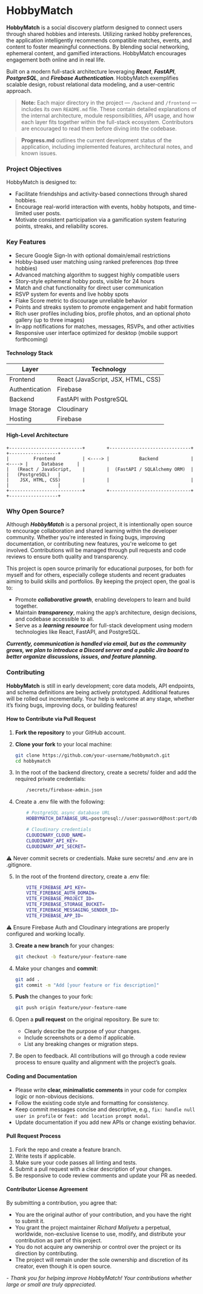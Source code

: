# HobbyMatch

**HobbyMatch** is a social discovery platform designed to connect users through shared hobbies and interests. Utilizing ranked hobby preferences, the application intelligently recommends compatible matches, events, and content to foster meaningful connections. By blending social networking, ephemeral content, and gamified interactions. HobbyMatch encourages engagement both online and in real life.

Built on a modern full-stack architecture leveraging ***React***, ***FastAPI***, ***PostgreSQL***, and ***Firebase Authentication***. HobbyMatch exemplifies scalable design, robust relational data modeling, and a user-centric approach.

> **Note:** Each major directory in the project — `/backend` and `/frontend` — includes its own `README.md` file. These contain detailed explanations of the internal architecture, module responsibilities, API usage, and how each layer fits together within the full-stack ecosystem. Contributors are encouraged to read them before diving into the codebase.

> **Progress.md** outlines the current development status of the application, including implemented features, architectural notes, and known issues.





### Project Objectives

HobbyMatch is designed to:

- Facilitate friendships and activity-based connections through shared hobbies.
- Encourage real-world interaction with events, hobby hotspots, and time-limited user posts.
- Motivate consistent participation via a gamification system featuring points, streaks, and reliability scores.

### Key Features

- Secure Google Sign-In with optional domain/email restrictions
- Hobby-based user matching using ranked preferences (top three hobbies)
- Advanced matching algorithm to suggest highly compatible users
- Story-style ephemeral hobby posts, visible for 24 hours
- Match and chat functionality for direct user communication
- RSVP system for events and live hobby spots
- Flake Score metric to discourage unreliable behavior
- Points and streaks system to promote engagement and habit formation
- Rich user profiles including bios, profile photos, and an optional photo gallery (up to three images)
- In-app notifications for matches, messages, RSVPs, and other activities
- Responsive user interface optimized for desktop (mobile support forthcoming)

#### Technology Stack

| Layer          | Technology                          |
| -------------- | --------------------------------- |
| Frontend       | React (JavaScript, JSX, HTML, CSS)|
| Authentication | Firebase                          |
| Backend        | FastAPI with PostgreSQL           |
| Image Storage  | Cloudinary                       |
| Hosting        | Firebase                         |

#### High-Level Architecture

```plaintext
+---------------------------+        +------------------------------+        +------------------+
|         Frontend          | <----> |           Backend            | <----> |     Database     |
|   (React / JavaScript,    |        |  (FastAPI / SQLAlchemy ORM)  |        |   (PostgreSQL)   |
|    JSX, HTML, CSS)        |        |                              |        |                  |
+---------------------------+        +------------------------------+        +------------------+
```

### Why Open Source?

Although ***HobbyMatch*** is a personal project, it is intentionally open source to encourage collaboration and shared learning within the developer community. Whether you're interested in fixing bugs, improving documentation, or contributing new features, you're welcome to get involved. Contributions will be managed through pull requests and code reviews to ensure both quality and transparency.

This project is open source primarily for educational purposes, for both for myself and for others, especially college students and recent graduates aiming to build skills and portfolios. By keeping the project open, the goal is to:
- Promote ***collaborative growth***, enabling developers to learn and build together.
- Maintain ***transparency***, making the app’s architecture, design decisions, and codebase accessible to all.
- Serve as a ***learning resource*** for full-stack development using modern technologies like React, FastAPI, and PostgreSQL.

***Currently, communication is handled via email, but as the community grows, we plan to introduce a Discord server and a public Jira board to better organize discussions, issues, and feature planning.***

### Contributing

**HobbyMatch** is still in early development; core data models, API endpoints, and schema definitions are being actively prototyped. Additional features will be rolled out incrementally. Your help is welcome at any stage, whether it’s fixing bugs, improving docs, or building features!

#### How to Contribute via Pull Request

1. **Fork the repository** to your GitHub account.

2. **Clone your fork** to your local machine:
   ```bash
   git clone https://github.com/your-username/hobbymatch.git
   cd hobbymatch
   ```

3. In the root of the backend directory, create a secrets/ folder and add the required private credentials:
    ```bash
        /secrets/firebase-admin.json
    ```

4. Create a .env file with the following:
    ```bash
        # PostgreSQL async database URL
        HOBBYMATCH_DATABASE_URL=postgresql://user:password@host:port/dbname

        # Cloudinary credentials
        CLOUDINARY_CLOUD_NAME=
        CLOUDINARY_API_KEY=
        CLOUDINARY_API_SECRET=
    ```
⚠️ Never commit secrets or credentials. Make sure secrets/ and .env are in .gitignore.


5. In the root of the frontend directory, create a .env file:
    ```bash
        VITE_FIREBASE_API_KEY=
        VITE_FIREBASE_AUTH_DOMAIN=
        VITE_FIREBASE_PROJECT_ID=
        VITE_FIREBASE_STORAGE_BUCKET=
        VITE_FIREBASE_MESSAGING_SENDER_ID=
        VITE_FIREBASE_APP_ID=
    ```
⚠️ Ensure Firebase Auth and Cloudinary integrations are properly configured and working locally.

3. **Create a new branch** for your changes:
   ```bash
   git checkout -b feature/your-feature-name
   ```
4. Make your changes and **commit**:
   ```bash
   git add .
   git commit -m "Add [your feature or fix description]"
   ```
5. **Push** the changes to your fork:
   ```bash
   git push origin feature/your-feature-name
   ```
6. Open a **pull request** on the original repository. Be sure to:
    - Clearly describe the purpose of your changes.
    - Include screenshots or a demo if applicable.
    - List any breaking changes or migration steps.

7. Be open to feedback. All contributions will go through a code review process to ensure quality and alignment with the project’s goals.

#### Coding and Documentation

- Please write **clear, minimalistic comments** in your code for complex logic or non-obvious decisions.
- Follow the existing code style and formatting for consistency.
- Keep commit messages concise and descriptive, e.g., `fix: handle null user in profile` or `feat: add location prompt modal`.
- Update documentation if you add new APIs or change existing behavior.

#### Pull Request Process

1. Fork the repo and create a feature branch.
2. Write tests if applicable.
3. Make sure your code passes all linting and tests.
4. Submit a pull request with a clear description of your changes.
5. Be responsive to code review comments and update your PR as needed.


#### Contributor License Agreement

By submitting a contribution, you agree that:

- You are the original author of your contribution, and you have the right to submit it.
- You grant the project maintainer *Richard Maliyetu* a perpetual, worldwide, non-exclusive license to use, modify, and distribute your contribution as part of this project.
- You do not acquire any ownership or control over the project or its direction by contributing.
- The project will remain under the sole ownership and discretion of its creator, even though it is open source.

*- Thank you for helping improve HobbyMatch! Your contributions whether large or small are truly appreciated.*